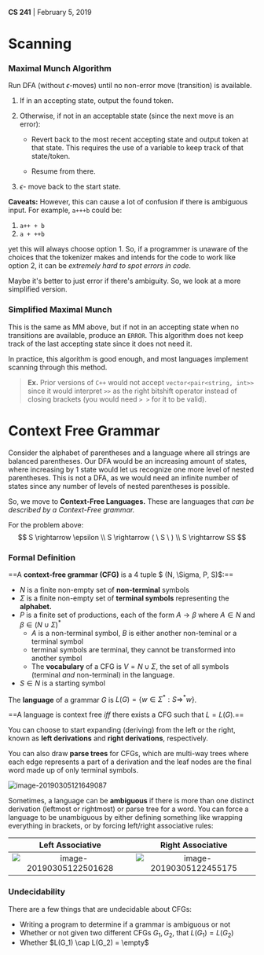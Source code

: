 __CS 241__ | February 5, 2019

# Scanning

### Maximal Munch Algorithm

Run DFA (without $\epsilon$-moves) until no non-error move (transition) is available.

1. If in an accepting state, output the found token.

2. Otherwise, if not in an acceptable state (since the next move is an error):

   -  Revert back to the most recent accepting state and output token at that state. This requires the use of a variable to keep track of that state/token.

   - Resume from there.

3. $\epsilon$- move back to the start state.

**Caveats:** However, this can cause a lot of confusion if there is ambiguous input. For example, `a+++b` could be:

1. `a++ + b`
2. `a + ++b`

yet this will always choose option 1. So, if a programmer is unaware of the choices that the tokenizer makes and intends for the code to work like option 2, it can be _extremely hard to spot errors in code._

Maybe it's better to just error if there's ambiguity. So, we look at a more simplified version.

### Simplified Maximal Munch

This is the same as MM above, but if not in an accepting state when no transitions are available, produce an `ERROR`. This algorithm does not keep track of the last accepting state since it does not need it.

In practice, this algorithm is good enough, and most languages implement scanning through this method. 

> **Ex.** Prior versions of `C++` would not accept `vector<pair<string, int>>` since it would interpret `>>` as the right bitshift operator instead of closing brackets (you would need `> >` for it to be valid).



# Context Free Grammar

Consider the alphabet of parentheses and a language where all strings are balanced parentheses. Our DFA would be an increasing amount of states, where increasing by 1 state would let us recognize one more level of nested parentheses. This is not a DFA, as we would need an infinite number of states since any number of levels of nested parentheses is possible.

So, we move to **Context-Free Languages.** These are languages that _can be described by a Context-Free grammar._

For the problem above:
$$
S \rightarrow \epsilon \\
S \rightarrow ( \ S \ ) \\
S \rightarrow SS
$$

### Formal Definition

==A **context-free grammar (CFG)** is a 4 tuple  $ (N, \Sigma, P, S)$:==

- $N$ is a finite non-empty set of **non-terminal** symbols
- $\Sigma$ is a finite non-empty set of **terminal symbols** representing the **alphabet.**
- $P$ is a finite set of productions, each of the form $A \rightarrow \beta$ where $A \in N$ and $\beta \in (N \cup \Sigma)^*$
  - $A$ is a non-terminal symbol, $B$ is either another non-teminal or a terminal symbol
  - terminal symbols are terminal, they cannot be transformed into another symbol
  - The **vocabulary** of a CFG is $V = N \cup \Sigma$, the set of all symbols (terminal _and_ non-terminal) in the language.
- $S \in N$ is a starting symbol

The **language** of a grammar $G$ is $L(G) = \{w \in \Sigma^* : S \Rightarrow ^* w\}$.

==A language is context free _iff_ there exists a CFG such that $L = L(G)$.==

You can choose to start expanding (deriving) from the left or the right, known as **left derivations** and **right derivations**, respectively.

You can also draw **parse trees** for CFGs, which are multi-way trees where each edge represents a part of a derivation and the leaf nodes are the final word made up of only terminal symbols.

![image-20190305121649087](assets/image-20190305121649087.png)

Sometimes, a language can be **ambiguous** if there is more than one distinct derivation (leftmost or rightmost) or parse tree for a word. You can force a language to be unambiguous by either defining something like wrapping everything in brackets, or by forcing left/right associative rules:

|                       Left Associative                       |                      Right Associative                       |
| :----------------------------------------------------------: | :----------------------------------------------------------: |
| ![image-20190305122501628](assets/image-20190305122501628.png) | ![image-20190305122455175](assets/image-20190305122455175.png) |



### Undecidability

There are a few things that are undecidable about CFGs:

- Writing a program to determine if a grammar is ambiguous or not
- Whether or not given two different CFGs $G_1, G_2$, that $L(G_1) = L(G_2)$
- Whether $L(G_1) \cap L(G_2) = \empty$ 